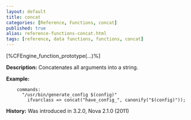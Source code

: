 ```yaml
---
layout: default
title: concat
categories: [Reference, Functions, concat]
published: true
alias: reference-functions-concat.html
tags: [reference, data functions, functions, concat]
---
```


[%CFEngine_function_prototype(...)%]

**Description:** Concatenates all arguments into a string.

**Example:**  

```cf3
    commands:
      "/usr/bin/generate_config $(config)"
        ifvarclass => concat("have_config_", canonify("$(config)"));
```

**History:** Was introduced in 3.2.0, Nova 2.1.0 (2011)
